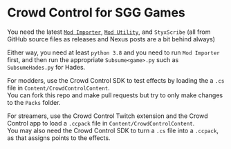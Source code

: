 # Crowd Control for SGG Games

You need the latest [`Mod Importer`](https://github.com/SGG-Modding/ModImporter), [`Mod Utility`](https://github.com/SGG-Modding/ModUtil), and `StyxScribe` (all from GitHub source files as releases and Nexus posts are a bit behind always)
   
Either way, you need at least `python 3.8` and you need to run `Mod Importer` first, and then run the appropriate `Subsume<game>.py` such as `SubsumeHades.py` for Hades.
    
For modders, use the Crowd Control SDK to test effects by loading the a `.cs` file in `Content/CrowdControlContent`.          
You can fork this repo and make pull requests but try to only make changes to the `Packs` folder.   

For streamers, use the Crowd Control Twitch extension and the Crowd Control app to load a `.ccpack` file in `Content/CrowdControlContent`.    
You may also need the Crowd Control SDK to turn a `.cs` file into a `.ccpack`, as that assigns points to the effects.
